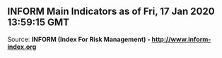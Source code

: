 ## INFORM Main Indicators as of Fri, 17 Jan 2020 13:59:15 GMT

Source: **INFORM (Index For Risk Management) - http://www.inform-index.org**